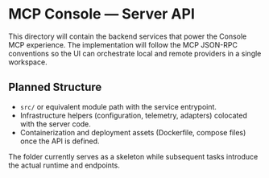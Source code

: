 # MCP Console — Server API

This directory will contain the backend services that power the Console MCP experience. The implementation will follow the MCP JSON-RPC conventions so the UI can orchestrate local and remote providers in a single workspace.

## Planned Structure

- `src/` or equivalent module path with the service entrypoint.
- Infrastructure helpers (configuration, telemetry, adapters) colocated with the server code.
- Containerization and deployment assets (Dockerfile, compose files) once the API is defined.

The folder currently serves as a skeleton while subsequent tasks introduce the actual runtime and endpoints.
